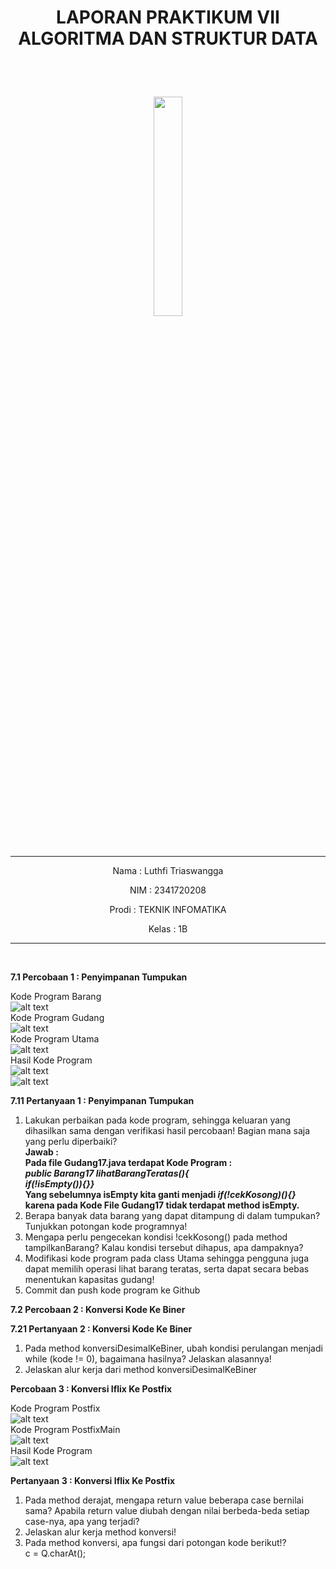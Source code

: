 # <p align ="center">  LAPORAN PRAKTIKUM VII ALGORITMA DAN STRUKTUR DATA </p> 
<br><br>

<p align="center">
   <img src="https://static.wikia.nocookie.net/logopedia/images/8/8a/Politeknik_Negeri_Malang.png/revision/latest?cb=20190922202558" width="30%"> </p>

<br>

<hr>
<p align = "center"> Nama  : Luthfi Triaswangga </p>
<p align = "center"> NIM   : 2341720208 </p>
<p align = "center"> Prodi : TEKNIK INFOMATIKA</p>
<p align = "center"> Kelas : 1B </p>
<hr><br>

<b>7.1 Percobaan 1 : Penyimpanan Tumpukan</b>

Kode Program Barang<br>
![alt text](image-1.png)<br>
Kode Program Gudang<br>
![alt text](image-3.png)<br>
Kode Program Utama<br>
![alt text](image-4.png)<br>
Hasil Kode Program<br>
![alt text](image-6.png)<br>
![alt text](image-7.png)<br>

<b>7.11 Pertanyaan 1 : Penyimpanan Tumpukan</b>
1. Lakukan perbaikan pada kode program, sehingga keluaran yang dihasilkan sama dengan verifikasi 
hasil percobaan! Bagian mana saja yang perlu diperbaiki?<br><b>
Jawab : <br>
Pada file Gudang17.java terdapat Kode Program : <br><i>
public Barang17 lihatBarangTeratas(){<br>
if(!isEmpty()){}}</i><br>
Yang sebelumnya isEmpty kita ganti menjadi <i>if(!cekKosong)(){}</i> karena pada Kode File Gudang17 tidak terdapat method isEmpty.</b>
2. Berapa banyak data barang yang dapat ditampung di dalam tumpukan? Tunjukkan potongan kode 
programnya!
3. Mengapa perlu pengecekan kondisi !cekKosong() pada method tampilkanBarang? Kalau kondisi 
tersebut dihapus, apa dampaknya?
4. Modifikasi kode program pada class Utama sehingga pengguna juga dapat memilih operasi lihat 
barang teratas, serta dapat secara bebas menentukan kapasitas gudang!
5. Commit dan push kode program ke Github

<b>7.2 Percobaan 2 : Konversi Kode Ke Biner</b>

<b>7.21 Pertanyaan 2 : Konversi Kode Ke Biner</b>

1. Pada method konversiDesimalKeBiner, ubah kondisi perulangan menjadi while (kode != 0), 
bagaimana hasilnya? Jelaskan alasannya!
2. Jelaskan alur kerja dari method konversiDesimalKeBiner

<b>Percobaan 3 : Konversi Iflix Ke Postfix</b>

Kode Program Postfix<br>
![alt text](image-2.png)
<br>
Kode Program PostfixMain<br>
![alt text](image.png)<br>
Hasil Kode Program<br>
![alt text](image-5.png)<br>

<b>Pertanyaan 3 : Konversi Iflix Ke Postfix</b>
1. Pada method derajat, mengapa return value beberapa case bernilai sama? Apabila return 
value diubah dengan nilai berbeda-beda setiap case-nya, apa yang terjadi?
2. Jelaskan alur kerja method konversi!
3. Pada method konversi, apa fungsi dari potongan kode berikut!?<br>
c = Q.charAt();<br><b> 